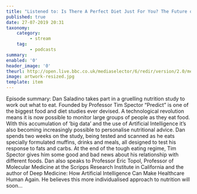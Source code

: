 ```yaml
---
title: "Listened to: Is There A Perfect Diet Just For You? The Future of Personalised Nutrition"
published: true
date: 27-07-2019 20:31
taxonomy:
    category:
         - stream
    tag:
         - podcasts
summary:
enabled: '0'
header_image: '0'
theurl: http://open.live.bbc.co.uk/mediaselector/6/redir/version/2.0/mediaset/audio-nondrm-download/proto/http/vpid/p07grvqz.mp3
image: artwork-resized.jpg
template: item
---
```

 
Episode summary: Dan Saladino takes part in a gruelling nutrition study to work out what to eat. Founded by Professor Tim Spector “Predict” is one of the biggest food and diet studies ever devised. A technological revolution means it is now possible to monitor large groups of people as they eat food. With this accumulation of ‘big data’ and the use of Artificial Intelligence it’s also becoming increasingly possible to personalise nutritional advice. Dan spends two weeks on the study, being tested and scanned as he eats specially formulated muffins, drinks and meals, all designed to test his response to fats and carbs. At the end of the tough eating regime, Tim Spector gives him some good and bad news about his relationship with different foods. Dan also speaks to Professor Eric Topol, Professor of Molecular Medicine at the Scripps Research Institute in California and the author of Deep Medicine: How Artificial Intelligence Can Make Healthcare Human Again. He believes this more individualised approach to nutrition will soon…
